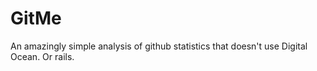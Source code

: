 GitMe
=======

An amazingly simple analysis of github statistics that doesn't use Digital Ocean.
Or rails.

